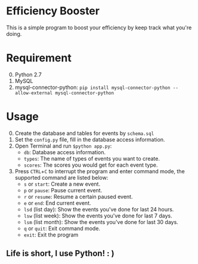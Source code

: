 # Efficiency Booster

This is a simple program to boost your efficiency by keep track what you're doing.

# Requirement
0. Python 2.7
1. MySQL
2. mysql-connector-python: `pip install mysql-connector-python --allow-external mysql-connector-python`

# Usage
0. Create the database and tables for events by `schema.sql`
1. Set the `config.py` file, fill in the database access information.
2. Open Terminal and run `$python app.py`:
    - `db`: Database access information.
    - `types`: The name of types of events you want to create.
    - `scores`: The scores you would get for each event type. 
3. Press `CTRL`+`C` to interrupt the program and enter command mode, the supported command are listed below:
    - `s` or `start`: Create a new event.
    - `p` or `pause`: Pause current event.
    - `r` or `resume`: Resume a certain paused event.
    - `e` or `end`: End current event.
    - `lsd` (list day): Show the events you've done for last 24 hours.
    - `lsw` (list week): Show the events you've done for last 7 days.
    - `lsm` (list month): Show the events you've done for last 30 days.
    - `q` or `quit`: Exit command mode.
    - `exit`: Exit the program

## Life is short, I use Python!  : )